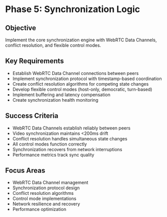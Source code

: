 # Phase 5: Synchronization Logic

## Objective

Implement the core synchronization engine with WebRTC Data Channels, conflict resolution, and flexible control modes.

## Key Requirements

- Establish WebRTC Data Channel connections between peers
- Implement synchronization protocol with timestamp-based coordination
- Create conflict resolution algorithms for competing state changes
- Develop flexible control modes (host-only, democratic, turn-based)
- Implement buffering and latency compensation
- Create synchronization health monitoring

## Success Criteria

- WebRTC Data Channels establish reliably between peers
- Video synchronization maintains <200ms drift
- Conflict resolution handles simultaneous state changes
- All control modes function correctly
- Synchronization recovers from network interruptions
- Performance metrics track sync quality

## Focus Areas

- WebRTC Data Channel management
- Synchronization protocol design
- Conflict resolution algorithms
- Control mode implementations
- Network resilience and recovery
- Performance optimization
